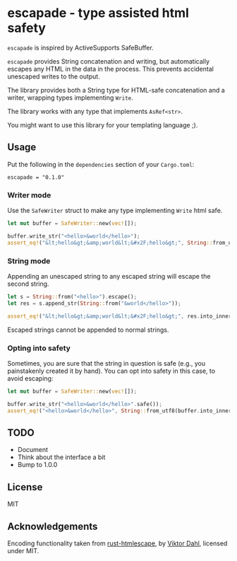 # escapade - type assisted html safety

`escapade` is inspired by ActiveSupports SafeBuffer.

`escapade` provides String concatenation and writing, but automatically escapes any HTML in the data in the process. This prevents accidental unescaped writes to the output.

The library provides both a String type for HTML-safe concatenation and a writer, wrapping types implementing `Write`.

The library works with any type that implements `AsRef<str>`.

You might want to use this library for your templating language ;).

## Usage

Put the following in the `dependencies` section of your `Cargo.toml`:

```
escapade = "0.1.0"
```

### Writer mode

Use the `SafeWriter` struct to make any type implementing `Write` html safe.

```rust
let mut buffer = SafeWriter::new(vec![]);

buffer.write_str("<hello>&world</hello>");
assert_eq!("&lt;hello&gt;&amp;world&lt;&#x2F;hello&gt;", String::from_utf8(buffer.into_inner()).unwrap());
```

### String mode

Appending an unescaped string to any escaped string will escape the second string.

```rust
let s = String::from("<hello>").escape();
let res = s.append_str(String::from("&world</hello>"));

assert_eq!("&lt;hello&gt;&amp;world&lt;&#x2F;hello&gt;", res.into_inner());
```

Escaped strings cannot be appended to normal strings.

### Opting into safety

Sometimes, you are sure that the string in question is safe (e.g., you painstakenly created it by hand). You can opt into safety in this case, to avoid escaping:

```rust
let mut buffer = SafeWriter::new(vec![]);

buffer.write_str("<hello>&world</hello>".safe());
assert_eq!("<hello>&world</hello>", String::from_utf8(buffer.into_inner()).unwrap());
```

## TODO

* Document
* Think about the interface a bit
* Bump to 1.0.0

## License

MIT

## Acknowledgements

Encoding functionality taken from [rust-htmlescape](http://github.com/veddan/rust-htmlescape), by [Viktor Dahl](https://github.com/veddan), licensed under MIT.